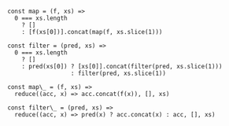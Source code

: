 <div>
<pre><code class="lang-js javascript hljs">const map = (f, xs) =&gt;
  0 === xs.length
    ? []
    : [f(xs[0])].concat(map(f, xs.slice(1)))
</code></pre>

<pre><code class="lang-js javascript hljs">const filter = (pred, xs) =&gt;
  0 === xs.length
    ? []
    : pred(xs[0]) ? [xs[0]].concat(filter(pred, xs.slice(1)))
                  : filter(pred, xs.slice(1))
</code></pre>
</div>


<div class="fragment">
<pre><code class="lang-js javascript hljs">const map\_ = (f, xs) =&gt;
  reduce((acc, x) => acc.concat(f(x)), [], xs)
</code></pre>

<pre><code class="lang-js javascript hljs">const filter\_ = (pred, xs) =&gt;
  reduce((acc, x) => pred(x) ? acc.concat(x) : acc, [], xs)
</code></pre>
</div>


